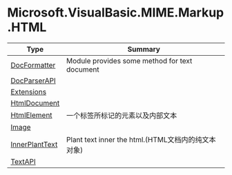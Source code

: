 ﻿
# Microsoft.VisualBasic.MIME.Markup.HTML

|Type|Summary|
|----|-------|
|[DocFormatter](./DocFormatter.md)|Module provides some method for text document|
|[DocParserAPI](./DocParserAPI.md)||
|[Extensions](./Extensions.md)||
|[HtmlDocument](./HtmlDocument.md)||
|[HtmlElement](./HtmlElement.md)|一个标签所标记的元素以及内部文本|
|[Image](./Image.md)||
|[InnerPlantText](./InnerPlantText.md)|Plant text inner the html.(HTML文档内的纯文本对象)|
|[TextAPI](./TextAPI.md)||

